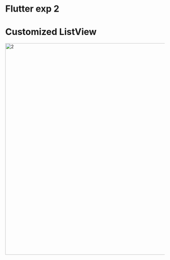 # Flutter exp 2

# Customized ListView

<img width="719" height="669" alt="2" src="https://github.com/user-attachments/assets/087507d6-3927-42f7-8ee4-78868be59837" />
